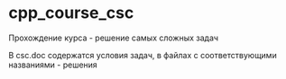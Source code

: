 # cpp_course_csc
Прохождение курса - решение самых сложных задач

В csc.doc содержатся условия задач, в файлах с соответствующими названиями - решения
